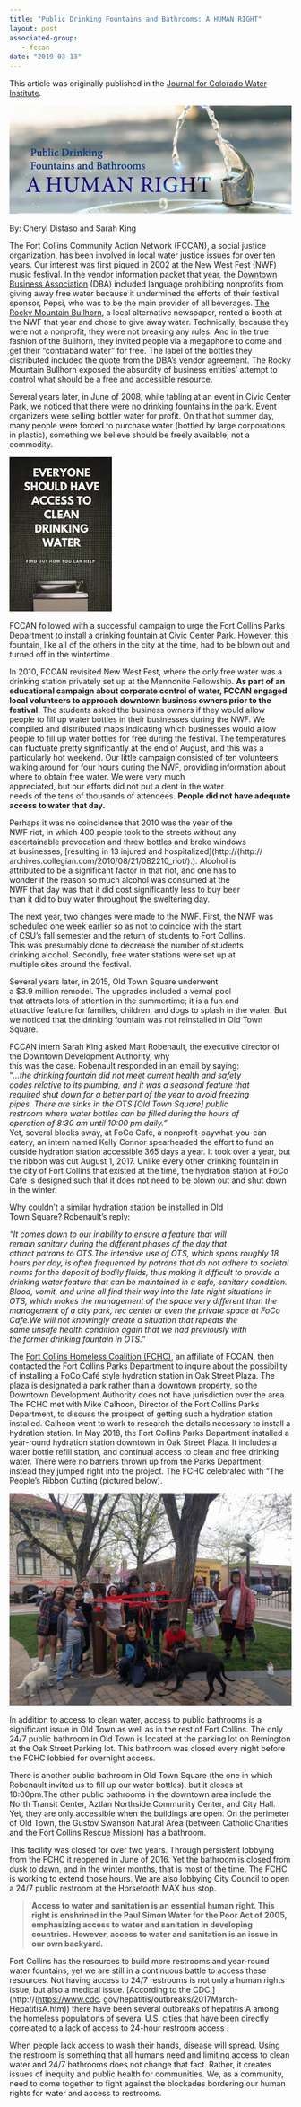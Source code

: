```yaml
---
title: "Public Drinking Fountains and Bathrooms: A HUMAN RIGHT"
layout: post
associated-group:
   - fccan
date: "2019-03-13"
---
```


This article was originally published in the [Journal for Colorado Water Institute](http://cwi.colostate.edu/Media/img/newsletters/2019/CW_36_1.pdf).

![](media/water-as-a-right.png)

By: Cheryl Distaso and Sarah King

The Fort Collins Community Action Network (FCCAN), a social justice organization, has been involved in local water justice issues for over ten years. Our interest was first piqued in 2002 at the New West Fest (NWF) music festival. In the vendor information packet that year, the [Downtown Business Association](https://downtownfortcollins.com/) (DBA) included language prohibiting nonprofits from giving away free water because it undermined the efforts of their festival sponsor, Pepsi, who was to be the main provider of all beverages. [The Rocky Mountain Bullhorn](http://www.rockymountainbullhorn.com/), a local alternative newspaper, rented a booth at the NWF that year and chose to give away water. Technically, because they were not a nonprofit, they were not breaking any rules. And in the true fashion of the Bullhorn, they invited people via a megaphone to come and get their “contraband water” for free. The label of the bottles they distributed included the quote from the DBA’s vendor agreement. The Rocky Mountain Bullhorn exposed the absurdity of business entities’ attempt to control what should be a free and accessible resource.

Several years later, in June of 2008, while tabling at an event in Civic Center Park, we noticed that there were no drinking fountains in the park. Event organizers were selling bottler water for profit. On that hot summer day, many people were forced to purchase water (bottled by large corporations in plastic), something we believe should be freely available, not a commodity.

![](media/water.jpeg)

FCCAN followed with a successful campaign to urge the Fort Collins Parks Department to install a drinking fountain at Civic Center Park. However, this fountain, like all of the others in the city at the time, had to be blown out and turned off in the wintertime.

In 2010, FCCAN revisited New West Fest, where the only free water was a drinking station privately set up at the Mennonite Fellowship. **As part of an educational campaign about corporate control of water, FCCAN engaged local volunteers to approach downtown business owners prior to the festival.** The students asked the business owners if they would allow people to fill up water bottles in their businesses during the NWF. We compiled and distributed maps indicating which businesses would allow people to fill up water bottles for free during the festival. The temperatures can fluctuate pretty significantly at the end of August, and this was a particularly hot weekend. Our little campaign consisted of ten volunteers  
walking around for four hours during the NWF, providing information about where to obtain free water. We were very much  
appreciated, but our efforts did not put a dent in the water  
needs of the tens of thousands of attendees. **People did not have adequate access to water that day.**

Perhaps it was no coincidence that 2010 was the year of the  
NWF riot, in which 400 people took to the streets without any  
ascertainable provocation and threw bottles and broke windows  
at businesses, [resulting in 13 injured and hospitalized](http://(http://  archives.collegian.com/2010/08/21/082210_riot/).). Alcohol is  
attributed to be a significant factor in that riot, and one has to  
wonder if the reason so much alcohol was consumed at the  
NWF that day was that it did cost significantly less to buy beer  
than it did to buy water throughout the sweltering day.

The next year, two changes were made to the NWF. First, the NWF was  
scheduled one week earlier so as not to coincide with the start  
of CSU’s fall semester and the return of students to Fort Collins.  
This was presumably done to decrease the number of students  
drinking alcohol. Secondly, free water stations were set up at  
multiple sites around the festival.

Several years later, in 2015, Old Town Square underwent  
a $3.9 million remodel. The upgrades included a vernal pool  
that attracts lots of attention in the summertime; it is a fun and  
attractive feature for families, children, and dogs to splash in the water. But we noticed that the drinking fountain was not reinstalled in Old Town Square.

FCCAN intern Sarah King asked Matt Robenault, the executive director of the Downtown Development Authority, why  
this was the case. Robenault responded in an email by saying:  
“_…the drinking fountain did not meet current health and safety  
codes relative to its plumbing, and it was a seasonal feature that  
required shut down for a better part of the year to avoid freezing  
pipes. There are sinks in the OTS \[Old Town Square\] public  
restroom where water bottles can be filled during the hours of  
operation of 8:30 am until 10:00 pm daily.”_  
Yet, several blocks away, at FoCo Café, a nonprofit-paywhat-you-can eatery, an intern named Kelly Connor spearheaded the effort to fund an outside hydration station accessible 365 days a year. It took over a year, but the ribbon was cut August 1, 2017. Unlike every other drinking fountain in the city of Fort Collins that existed at the time, the hydration station at FoCo Cafe is designed such that it does not need to be blown out and shut down in the winter.

  
Why couldn’t a similar hydration station be installed in Old  
Town Square? Robenault’s reply:

  
_“It comes down to our inability to ensure a feature that will  
remain sanitary during the different phases of the day that  
attract patrons to OTS.The intensive use of OTS, which spans roughly 18 hours per day, is often frequented by patrons that do not adhere to societal norms for the deposit of bodily fluids, thus making it difficult to provide a drinking water feature that can be maintained in a safe, sanitary condition. Blood, vomit, and urine all find their way into the late night situations in OTS, which makes the management of the space very different than the management of a city park, rec center or even the private space at FoCo Cafe.We will not knowingly create a situation that repeats the  
same unsafe health condition again that we had previously with  
the former drinking fountain in OTS.”_

The [Fort Collins Homeless Coalition (FCHC)](http://fccan.org/fchc/fchc-about/fchc-history/), an affiliate of FCCAN, then contacted the Fort Collins Parks Department to inquire about the possibility of installing a FoCo Café style hydration station in Oak Street Plaza. The plaza is designated a park rather than a downtown property, so the Downtown Development Authority does not have jurisdiction over the area. The FCHC met with Mike Calhoon, Director of the Fort Collins Parks Department, to discuss the prospect of getting such a hydration station installed. Calhoon went to work to research the details necessary to install a hydration station. In May 2018, the Fort Collins Parks Department installed a year-round hydration station downtown in Oak Street Plaza. It includes a water bottle refill station, and continual access to clean and free drinking water. There were no barriers thrown up from the Parks Department; instead they jumped right into the project. The FCHC celebrated with “The People’s Ribbon Cutting (pictured below).  

![](media/32077700_1907328736225343_860611407740141568_o-1024x768.jpg)

In addition to access to clean water, access to public bathrooms is a significant issue in Old Town as well as in the rest of Fort Collins. The only 24/7 public bathroom in Old Town is located at the parking lot on Remington at the Oak Street Parking lot. This bathroom was closed every night before the FCHC lobbied for overnight access.

There is another public bathroom in Old Town Square (the one in which Robenault invited us to fill up our water bottles), but it closes at 10:00pm.The other public bathrooms in the downtown area include the North Transit Center, Aztlan Northside Community Center, and City Hall. Yet, they are only accessible when the buildings are open. On the perimeter of Old Town, the Gustov Swanson Natural Area (between Catholic Charities and the Fort Collins Rescue Mission) has a bathroom.

This facility was closed for over two years. Through persistent lobbying from the FCHC it reopened in June of 2016. Yet the bathroom is closed from dusk to dawn, and in the winter months, that is most of the time. The FCHC is working to extend those hours. We are also lobbying City Council to open a 24/7 public restroom at the Horsetooth MAX bus stop.

> **Access to water and sanitation is an essential human right. This right is enshrined in the Paul Simon Water for the Poor Act of 2005, emphasizing access to water and sanitation in developing countries. However, access to water and sanitation is an issue in our own backyard.**

Fort Collins has the resources to build more restrooms and year-round water fountains, yet we are still in a continuous battle to access these resources. Not having access to 24/7 restrooms is not only a human rights issue, but also a medical issue. [According to the CDC,](http://(https://www.cdc.  gov/hepatitis/outbreaks/2017March-HepatitisA.htm)) there have been several outbreaks of hepatitis A among the homeless populations of several U.S. cities that have been directly correlated to a lack of access to 24-hour restroom access .

  
When people lack access to wash their hands, disease will spread. Using the restroom is something that all humans need and limiting access to clean water and 24/7 bathrooms does not change that fact. Rather, it creates issues of inequity and public health for communities. We, as a community, need to come together to fight against the blockades bordering our human rights for water and access to restrooms.
